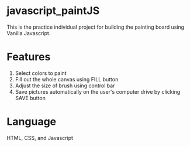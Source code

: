 # javascript_paintJS
This is the practice individual project for building the painting board using Vanilla Javascript.

# Features
1. Select colors to paint
2. Fill out the whole canvas using FILL button
3. Adjust the size of brush using control bar
4. Save pictures automatically on the user's computer drive by clicking SAVE button

# Language
HTML, CSS, and Javascript
